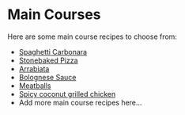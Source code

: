 # Main Courses

Here are some main course recipes to choose from:

- [Spaghetti Carbonara](spaghetti_carbonara.md)
- [Stonebaked Pizza](pizza.md)
- [Arrabiata](arrabiata.md)
- [Bolognese Sauce](bolognese_sauce.md)
- [Meatballs](meatballs.md)
- [Spicy coconut grilled chicken](spicy-coconut-grilled-chicken-thighs.md)
- Add more main course recipes here...